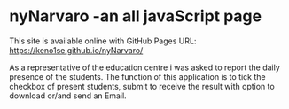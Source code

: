 # nyNarvaro -an all javaScript page
This site is available online with GitHub Pages URL:
https://keno1se.github.io/nyNarvaro/

As a representative of the education centre i was asked to report the daily presence of the students. The function of this application is to tick the checkbox of  present students, submit to receive the result with option to download or/and send an Email.  
